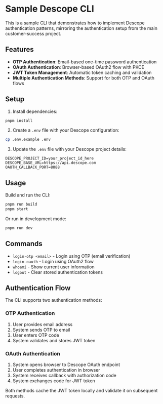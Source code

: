 # Sample Descope CLI

This is a sample CLI that demonstrates how to implement Descope authentication patterns, mirroring the authentication setup from the main customer-success project.

## Features

- **OTP Authentication**: Email-based one-time password authentication
- **OAuth Authentication**: Browser-based OAuth2 flow with PKCE
- **JWT Token Management**: Automatic token caching and validation
- **Multiple Authentication Methods**: Support for both OTP and OAuth flows

## Setup

1. Install dependencies:
```bash
pnpm install
```

2. Create a `.env` file with your Descope configuration:
```bash
cp .env.example .env
```

3. Update the `.env` file with your Descope project details:
```
DESCOPE_PROJECT_ID=your_project_id_here
DESCOPE_BASE_URL=https://api.descope.com
OAUTH_CALLBACK_PORT=8088
```

## Usage

Build and run the CLI:
```bash
pnpm run build
pnpm start
```

Or run in development mode:
```bash
pnpm run dev
```

## Commands

- `login-otp <email>` - Login using OTP (email verification)
- `login-oauth` - Login using OAuth2 flow
- `whoami` - Show current user information
- `logout` - Clear stored authentication tokens

## Authentication Flow

The CLI supports two authentication methods:

### OTP Authentication
1. User provides email address
2. System sends OTP to email
3. User enters OTP code
4. System validates and stores JWT token

### OAuth Authentication
1. System opens browser to Descope OAuth endpoint
2. User completes authentication in browser
3. System receives callback with authorization code
4. System exchanges code for JWT token

Both methods cache the JWT token locally and validate it on subsequent requests.
